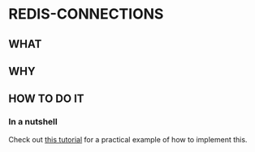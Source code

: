 # REDIS-CONNECTIONS
## WHAT

## WHY


## HOW TO DO IT
### In a nutshell

Check out [this tutorial](redis-connections-tutorial.md) for a practical example of how to implement this.
